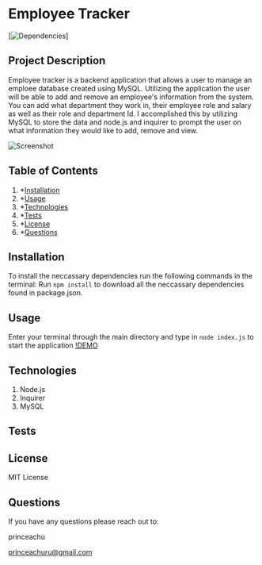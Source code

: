 # Employee Tracker

[![Dependencies](https://img.shields.io/badge/npm%20-inquirer-blue)]

## Project Description

Employee tracker is a backend application that allows a user to manage an emploee database created using MySQL. Utilizing the application the user will be able to add and remove an employee's information from the system. You can add what department they work in, their employee role and salary as well as their role and department Id. I accomplished this by utilizing MySQL to store the data and node.js and inquirer to prompt the user on what information they would like to add, remove and view.

![Screenshot](https://user-images.githubusercontent.com/63522610/90828845-ae345780-e30c-11ea-96e8-281ff5672dd1.png)

## Table of Contents

1. \*[Installation](#installation)
2. \*[Usage](#usage)
3. \*[Technologies](#Technologies)
4. \*[Tests](#tests)
5. \*[License](#license)
6. \*[Questions](#questions)

## Installation

To install the neccassary dependencies run the following commands in the terminal:
Run `npm install` to download all the neccassary dependencies found in package.json.

## Usage

Enter your terminal through the main directory and type in `node index.js` to start the application
[!DEMO](https://drive.google.com/file/d/1H_2Gtp55Atx3QLx59Y_YRdFJQiO1jPAx/view)

## Technologies

1. Node.js
2. Inquirer
3. MySQL

## Tests

## License

MIT License

## Questions

If you have any questions please reach out to:

princeachu

princeachuru@gmail.com
